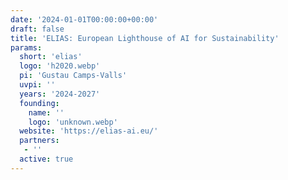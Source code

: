 ```yaml
---
date: '2024-01-01T00:00:00+00:00'
draft: false
title: 'ELIAS: European Lighthouse of AI for Sustainability'
params:
  short: 'elias'
  logo: 'h2020.webp'
  pi: 'Gustau Camps-Valls'
  uvpi: ''
  years: '2024-2027'
  founding: 
    name: ''
    logo: 'unknown.webp'
  website: 'https://elias-ai.eu/'
  partners: 
   - ''
  active: true
---
```

